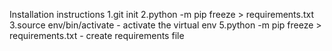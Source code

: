Installation instructions
1.git init
2.python -m pip freeze > requirements.txt 
3.source env/bin/activate - activate the virtual env
5.python -m pip freeze > requirements.txt - create requirements file